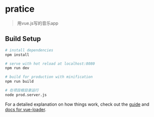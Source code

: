 # pratice

> 用vue.js写的音乐app

## Build Setup

``` bash
# install dependencies
npm install

# serve with hot reload at localhost:8080
npm run dev

# build for production with minification
npm run build

# 在项目根目录运行
node prod.server.js
```

For a detailed explanation on how things work, check out the [guide](http://vuejs-templates.github.io/webpack/) and [docs for vue-loader](http://vuejs.github.io/vue-loader).
